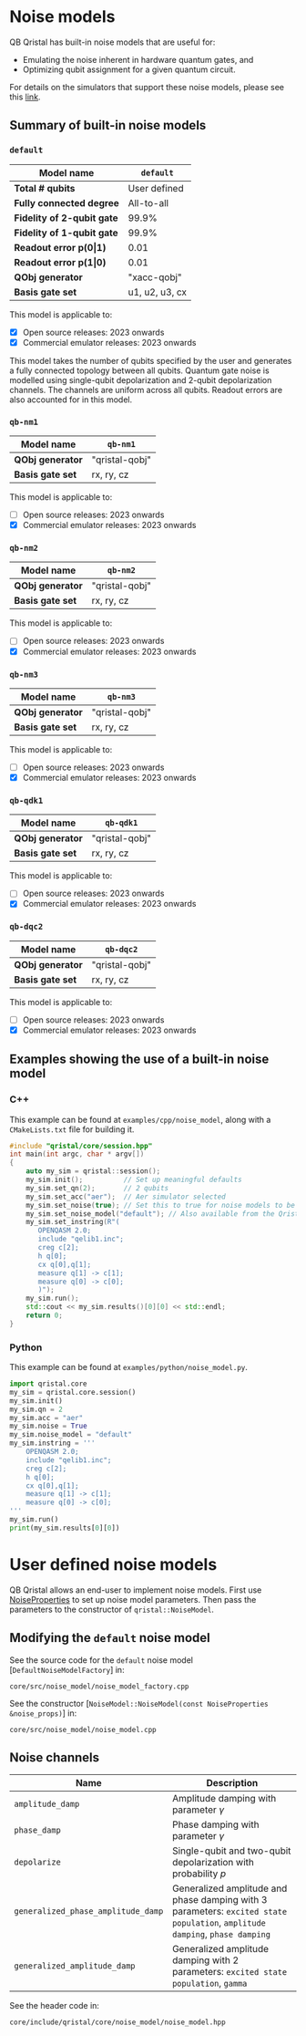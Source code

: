 # Noise models

QB Qristal has built-in noise models that are useful for:
* Emulating the noise inherent in hardware quantum gates, and
* Optimizing qubit assignment for a given quantum circuit.

For details on the simulators that support these noise models, please see this [link](https://qristal.readthedocs.io/en/latest/rst/backends.html).

## Summary of built-in noise models

### `default`
| Model name | `default` |
| ---- | ---- |
| **Total # qubits** | User defined |
| **Fully connected degree** | All-to-all |
| **Fidelity of 2-qubit gate** | 99.9% |
| **Fidelity of 1-qubit gate** | 99.9% |
| **Readout error p(0\|1)** | 0.01 |
| **Readout error p(1\|0)** | 0.01 |
| **QObj generator** | "xacc-qobj"|
| **Basis gate set** | u1, u2, u3, cx |

This model is applicable to:

- [X] Open source releases: 2023 onwards
- [X] Commercial emulator releases: 2023 onwards

This model takes the number of qubits specified by the user and generates a fully connected topology between all qubits.  Quantum gate noise is modelled using single-qubit depolarization and 2-qubit depolarization channels.  The channels are uniform across all qubits.  Readout errors are also accounted for in this model.

### `qb-nm1`

| Model name | `qb-nm1` |
| ---- | ---- |
| **QObj generator** | "qristal-qobj"|
| **Basis gate set** | rx, ry, cz |

This model is applicable to:

- [ ] Open source releases: 2023 onwards
- [X] Commercial emulator releases: 2023 onwards

### `qb-nm2`

| Model name | `qb-nm2` |
| ---- | ---- |
| **QObj generator** | "qristal-qobj"|
| **Basis gate set** | rx, ry, cz |

This model is applicable to:

- [ ] Open source releases: 2023 onwards
- [X] Commercial emulator releases: 2023 onwards

### `qb-nm3`

| Model name | `qb-nm3` |
| ---- | ---- |
| **QObj generator** | "qristal-qobj"|
| **Basis gate set** | rx, ry, cz |

This model is applicable to:

- [ ] Open source releases: 2023 onwards
- [X] Commercial emulator releases: 2023 onwards

### `qb-qdk1`

| Model name | `qb-qdk1` |
| ---- | ---- |
| **QObj generator** | "qristal-qobj"|
| **Basis gate set** | rx, ry, cz |

This model is applicable to:

- [ ] Open source releases: 2023 onwards
- [X] Commercial emulator releases: 2023 onwards

### `qb-dqc2`

| Model name | `qb-dqc2` |
| ---- | ---- |
| **QObj generator** | "qristal-qobj"|
| **Basis gate set** | rx, ry, cz |

This model is applicable to:

- [ ] Open source releases: 2023 onwards
- [X] Commercial emulator releases: 2023 onwards

## Examples showing the use of a built-in noise model
### C++
This example can be found at `examples/cpp/noise_model`, along with a `CMakeLists.txt` file for building it.
```C++
#include "qristal/core/session.hpp"
int main(int argc, char * argv[])
{
    auto my_sim = qristal::session();
    my_sim.init();          // Set up meaningful defaults
    my_sim.set_qn(2);       // 2 qubits
    my_sim.set_acc("aer");  // Aer simulator selected
    my_sim.set_noise(true); // Set this to true for noise models to be active
    my_sim.set_noise_model("default"); // Also available from the Qristal Emulator: "qb-nm1" , "qb-nm2" , "qb-qdk1"
    my_sim.set_instring(R"(
       OPENQASM 2.0;
       include "qelib1.inc";
       creg c[2];
       h q[0];
       cx q[0],q[1];
       measure q[1] -> c[1];
       measure q[0] -> c[0];
       )");
    my_sim.run();
    std::cout << my_sim.results()[0][0] << std::endl;
    return 0;
}
```
### Python
This example can be found at `examples/python/noise_model.py`.
```python
import qristal.core
my_sim = qristal.core.session()
my_sim.init()
my_sim.qn = 2
my_sim.acc = "aer"
my_sim.noise = True
my_sim.noise_model = "default"
my_sim.instring = '''
    OPENQASM 2.0;
    include "qelib1.inc";
    creg c[2];
    h q[0];
    cx q[0],q[1];
    measure q[1] -> c[1];
    measure q[0] -> c[0];
'''
my_sim.run()
print(my_sim.results[0][0])
```

# User defined noise models

QB Qristal allows an end-user to implement noise models. First use  <a href="../_cpp_api/structqb_1_1NoiseProperties.html">NoiseProperties</a> to set up noise model parameters.  Then pass the parameters to the constructor of `qristal::NoiseModel`.

## Modifying the `default` noise model

See the source code for the `default` noise model [`DefaultNoiseModelFactory`] in:

`core/src/noise_model/noise_model_factory.cpp`

See the constructor [`NoiseModel::NoiseModel(const NoiseProperties &noise_props)`] in:

`core/src/noise_model/noise_model.cpp`

## Noise channels
| Name | Description |
| ---- | ---- |
| `amplitude_damp` | Amplitude damping with parameter $\gamma$ |
| `phase_damp` | Phase damping with parameter $\gamma$ |
| `depolarize` | Single-qubit and two-qubit depolarization with probability $p$ |
| `generalized_phase_amplitude_damp` | Generalized amplitude and phase damping with 3 parameters: `excited state population`, `amplitude damping`, `phase damping` |
| `generalized_amplitude_damp` | Generalized amplitude damping with 2 parameters: `excited state population`, `gamma` |

See the header code in:

`core/include/qristal/core/noise_model/noise_model.hpp`
